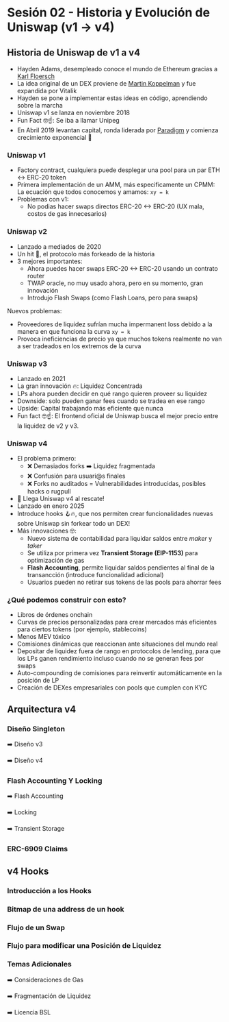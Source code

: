 # Sesión 02 - Historia y Evolución de Uniswap (v1 -> v4)

## Historia de Uniswap de v1 a v4

- Hayden Adams, desempleado conoce el mundo de Ethereum gracias a [Karl Floersch](https://karl.tech/)
- La idea original de un DEX proviene de [Martin Koppelman](https://www.linkedin.com/pulse/martin-koppelman-defi-visionary-who-sparked-paul-mcolaka-mscfe-usmhf/) y fue expandida por Vitalik
- Hayden se pone a implementar estas ideas en código, aprendiendo sobre la marcha
- Uniswap v1 se lanza en noviembre 2018
- Fun Fact 🤓☝️: Se iba a llamar Unipeg
- En Abril 2019 levantan capital, ronda liderada por [Paradigm](https://www.paradigm.xyz/) y comienza crecimiento exponencial 🚀

### Uniswap v1

- Factory contract, cualquiera puede desplegar una pool para un par ETH <-> ERC-20 token
- Primera implementación de un AMM, más especificamente un CPMM: La ecuación que todos conocemos y amamos: `xy = k`
- Problemas con v1:
  - No podias hacer swaps directos ERC-20 <-> ERC-20 (UX mala, costos de gas innecesarios)

### Uniswap v2

- Lanzado a mediados de 2020
- Un hit 🎯, el protocolo más forkeado de la historia
- 3 mejores importantes:
  - Ahora puedes hacer swaps ERC-20 <-> ERC-20 usando un contrato router
  - TWAP oracle, no muy usado ahora, pero en su momento, gran innovación
  - Introdujo Flash Swaps (como Flash Loans, pero para swaps)

Nuevos problemas:

- Proveedores de liquidez sufrían mucha impermanent loss debido a la manera en que funciona la curva `xy = k`
- Provoca ineficiencias de precio ya que muchos tokens realmente no van a ser tradeados en los extremos de la curva

### Uniswap v3

- Lanzado en 2021
- La gran innovación 🔥: Liquidez Concentrada
- LPs ahora pueden decidir en qué rango quieren proveer su liquidez
- Downside: solo pueden ganar fees cuando se tradea en ese rango
- Upside: Capital trabajando más eficiente que nunca
- Fun fact 🤓☝️: El frontend oficial de Uniswap busca el mejor precio entre la liquidez de v2 y v3.

### Uniswap v4

- El problema primero:
  - ❌ Demasiados forks ➡️ Liquidez fragmentada
  - ❌ Confusión para usuari@s finales
  - ❌ Forks no auditados = Vulnerabilidades introducidas, posibles hacks o rugpull
- 🦄 Llega Uniswap v4 al rescate!
- Lanzado en enero 2025
- Introduce hooks 🪝🔥, que nos permiten crear funcionalidades nuevas sobre Uniswap sin forkear todo un DEX!
- Más innovaciones 🤓:
  - Nuevo sistema de contabilidad para liquidar saldos entre _maker_ y _taker_
  - Se utiliza por primera vez **Transient Storage (EIP-1153)** para optimización de gas
  - **Flash Accounting**, permite liquidar saldos pendientes al final de la transancción (introduce funcionalidad adicional)
  - Usuarios pueden no retirar sus tokens de las pools para ahorrar fees

### ¿Qué podemos construir con esto?

- Libros de órdenes onchain
- Curvas de precios personalizadas para crear mercados más eficientes para ciertos tokens (por ejemplo, stablecoins)
- Menos MEV tóxico
- Comisiones dinámicas que reaccionan ante situaciones del mundo real
- Depositar de liquidez fuera de rango en protocolos de lending, para que los LPs ganen rendimiento incluso cuando no se generan fees por swaps
- Auto-compounding de comisiones para reinvertir automáticamente en la posición de LP
- Creación de DEXes empresariales con pools que cumplen con KYC

## Arquitectura v4

### Diseño Singleton

➡️ Diseño v3

➡️ Diseño v4

### Flash Accounting Y Locking

➡️ Flash Accounting

➡️ Locking

➡️ Transient Storage

### ERC-6909 Claims

## v4 Hooks

### Introducción a los Hooks

### Bitmap de una address de un hook

### Flujo de un Swap

### Flujo para modificar una Posición de Liquidez

### Temas Adicionales

➡️ Consideraciones de Gas

➡️ Fragmentación de Liquidez

➡️ Licencia BSL
